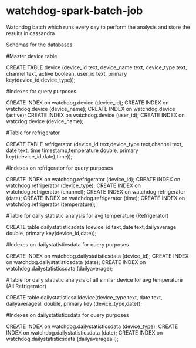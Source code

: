 # watchdog-spark-batch-job
Watchdog batch which runs every day to perform the analysis and store the results in cassandra

Schemas for the databases

#Master device table 


CREATE TABLE device (device_id text, device_name text, device_type text, channel text, active boolean, user_id text, primary key(device_id,device_type));

#Indexes for query purposes


CREATE INDEX on watchdog.device (device_id);
CREATE INDEX on watchdog.device (device_name);
CREATE INDEX on watchdog.device (active);
CREATE INDEX on watchdog.device (user_id);
CREATE INDEX on watcdog.device (device_name);

#Table for refrigerator


CREATE TABLE refrigerator (device_id text,device_type text,channel text, date text, time timestamp,temperature double, primary key((device_id,date),time));

#Indexes on refrigerator for query purposes


CREATE INDEX on watchdog.refrigerator (device_id);
CREATE INDEX on watchdog.refrigerator (device_type);
CREATE INDEX on watchdog.refrigerator (channel);
CREATE INDEX on watchdog.refrigerator (date);
CREATE INDEX on watchdog.refrigerator (time);
CREATE INDEX on watchdog.refrigerator (temperature);


#Table for daily statistic analysis for avg temperature (Refrigerator)


CREATE table dailystatisticsdata (device_id text,date text,dailyaverage double, primary key(device_id,date));

#Indexes on dailystatisticsdata for query purposes


CREATE INDEX on watchdog.dailystatisticsdata (device_id);
CREATE INDEX on watchdog.dailystatisticsdata (date);
CREATE INDEX on watchdog.dailystatisticsdata (dailyaverage);


#Table for daily statistic analysis of all similar device for avg temperature (All Refrigerator)


CREATE table dailystatisticsalldevice(device_type text, date text, dailyaverageall double, primary key (device_type,date));

#Indexes on dailystatisticsdata for query purposes


CREATE INDEX on watchdog.dailystatisticsdata (device_type);
CREATE INDEX on watchdog.dailystatisticsdata (date);
CREATE INDEX on watchdog.dailystatisticsdata (dailyaverageall);

